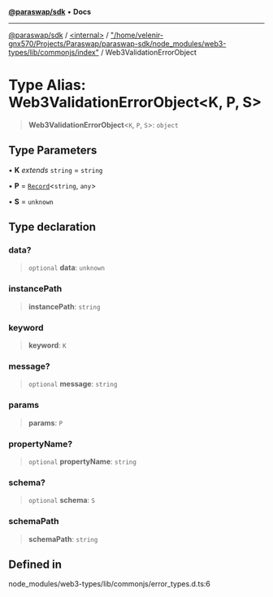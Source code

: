 [**@paraswap/sdk**](../../../../README.md) • **Docs**

***

[@paraswap/sdk](../../../../globals.md) / [\<internal\>](../../../README.md) / ["/home/velenir-gnx570/Projects/Paraswap/paraswap-sdk/node\_modules/web3-types/lib/commonjs/index"](../README.md) / Web3ValidationErrorObject

# Type Alias: Web3ValidationErrorObject\<K, P, S\>

> **Web3ValidationErrorObject**\<`K`, `P`, `S`\>: `object`

## Type Parameters

• **K** *extends* `string` = `string`

• **P** = [`Record`](../../../type-aliases/Record.md)\<`string`, `any`\>

• **S** = `unknown`

## Type declaration

### data?

> `optional` **data**: `unknown`

### instancePath

> **instancePath**: `string`

### keyword

> **keyword**: `K`

### message?

> `optional` **message**: `string`

### params

> **params**: `P`

### propertyName?

> `optional` **propertyName**: `string`

### schema?

> `optional` **schema**: `S`

### schemaPath

> **schemaPath**: `string`

## Defined in

node\_modules/web3-types/lib/commonjs/error\_types.d.ts:6
